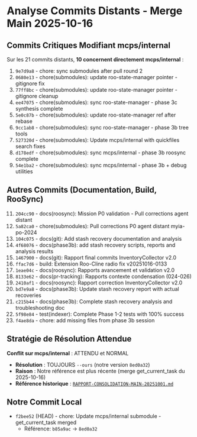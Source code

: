 # Analyse Commits Distants - Merge Main 2025-10-16

## Commits Critiques Modifiant mcps/internal

Sur les 21 commits distants, **10 concernent directement mcps/internal** :

1. `9e7d9a8` - chore: sync submodules after pull round 2
2. `0680e13` - chore(submodules): update roo-state-manager pointer - gitignore fix
3. `77ff8bc` - chore(submodules): update roo-state-manager pointer - gitignore cleanup
4. `ee47075` - chore(submodules): sync roo-state-manager - phase 3c synthesis complete
5. `5e0c87b` - chore(submodules): update roo-state-manager ref after rebase
6. `9cc1ab8` - chore(submodules): sync roo-state-manager - phase 3b tree tools
7. `527320d` - chore(submodules): Update mcps/internal with quickfiles search fixes
8. `d178edf` - chore(submodules): sync mcps/internal - phase 3b roosync complete
9. `54e1ba2` - chore(submodules): sync mcps/internal - phase 3b + debug utilities

## Autres Commits (Documentation, Build, RooSync)

11. `204cc90` - docs(roosync): Mission P0 validation - Pull corrections agent distant
12. `5a82ca0` - chore(submodules): Pull corrections P0 agent distant myia-po-2024
13. `104c075` - docs(git): Add stash recovery documentation and analysis
14. `4f68076` - docs(phase3b): add stash recovery scripts, reports and analysis results
15. `1467900` - docs(git): Rapport final commits InventoryCollector v2.0
16. `ffac7d6` - build: Extension Roo-Cline radio fix v20251016-0133
17. `1eae04c` - docs(roosync): Rapports avancement et validation v2.0
18. `8133e62` - docs(pr-tracking): Rapports contexte condensation (024-026)
19. `2410af1` - docs(roosync): Rapport correction InventoryCollector v2.0
20. `bd7e9a8` - docs(phase3b): Update stash recovery report with actual recoveries
21. `c215b44` - docs(phase3b): Complete stash recovery analysis and troubleshooting doc
22. `5f98e84` - test(indexer): Complete Phase 1-2 tests with 100% success
23. `f4ae8da` - chore: add missing files from phase 3b session

## Stratégie de Résolution Attendue

**Conflit sur mcps/internal** : ATTENDU et NORMAL
- **Résolution** : TOUJOURS `--ours` (notre version `8ed0a32`)
- **Raison** : Notre référence est plus récente (merge get_current_task du 2025-10-16)
- **Référence historique** : [`RAPPORT-CONSOLIDATION-MAIN-20251001.md`](docs/rapports/analyses/git-operations/RAPPORT-CONSOLIDATION-MAIN-20251001.md:95)

## Notre Commit Local

- `f2bee52` (HEAD) - chore: Update mcps/internal submodule - get_current_task merged
  - Référence: `b85a9ac` → `8ed0a32`